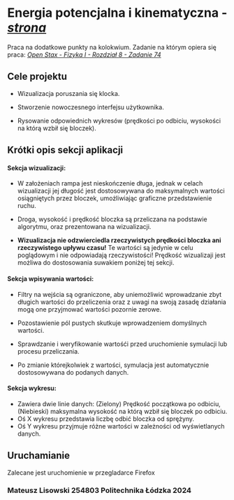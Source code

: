 # Energia potencjalna i kinematyczna - *[strona](https://blacksqare.github.io/Fizyka2024/)*
Praca na dodatkowe punkty na kolokwium. Zadanie na którym opiera się praca: *[Open Stax - Fizyka I - Rozdział 8 - Zadanie 74](https://openstax.org/books/fizyka-dla-szk%C3%B3%C5%82-wy%C5%BCszych-tom-1/pages/8-zadania-dodatkowe#fs-id1165038273438)*

## Cele projektu
- Wizualizacja poruszania się klocka.

- Stworzenie nowoczesnego interfejsu użytkownika.

- Rysowanie odpowiednich wykresów (prędkości po odbiciu, wysokości na którą wzbił się bloczek).

## Krótki opis sekcji aplikacji
#### Sekcja wizualizacji:
- W założeniach rampa jest nieskończenie długa, jednak w celach wizualizacji jej długość jest dostosowywana do maksymalnych wartości osiągniętych przez bloczek, umożliwiając graficzne przedstawienie ruchu.

- Droga, wysokość i prędkość bloczka są przeliczana na podstawie algorytmu, oraz prezentowana na wizualizacji.

- **Wizualizacja nie odzwierciedla rzeczywistych prędkości bloczka ani rzeczywistego upływu czasu!** Te wartości są jedynie w celu poglądowym i nie odpowiadają rzeczywistości! Prędkość wizualizaji jest możliwa do dostosowania suwakiem poniżej tej sekcji.

#### Sekcja wpisywania wartości:
- Filtry na wejścia są ograniczone, aby uniemożliwić wprowadzanie zbyt długich wartości do przeliczenia oraz z uwagi na swoją zasadę działania mogą one przyjmować wartości pozornie zerowe.

- Pozostawienie pól pustych skutkuje wprowadzeniem domyślnych wartości.

- Sprawdzanie i weryfikowanie wartośći przed uruchomienie symulacji lub procesu przeliczania.

- Po zmianie którejkolwiek z wartości, symulacja jest automatycznie dostosowywana do podanych danych.

#### Sekcja wykresu:
- Zawiera dwie linie danych: (Zielony) Prędkość początkowa po odbiciu, (Niebieski) maksymalna wysokość na którą wzbił się bloczek po odbiciu.
- Oś X wykresu przedstawia liczbę odbić bloczka od sprężyny.
- Oś Y wykresu przyjmuje różne wartości w zależności od wyświetlanych danych.


## Uruchamianie
Zalecane jest uruchomienie w przegladarce Firefox

### Mateusz Lisowski 254803 Politechnika Łódzka 2024 